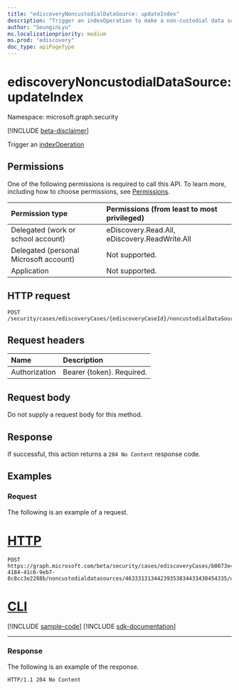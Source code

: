 ```yaml
---
title: "ediscoveryNoncustodialDataSource: updateIndex"
description: "Trigger an indexOperation to make a non-custodial data source and its associated data source searchable."
author: "SeunginLyu"
ms.localizationpriority: medium
ms.prod: "ediscovery"
doc_type: apiPageType
---
```


# ediscoveryNoncustodialDataSource: updateIndex
Namespace: microsoft.graph.security

[!INCLUDE [beta-disclaimer](../../includes/beta-disclaimer.md)]

Trigger an [indexOperation](../resources/security-ediscoveryIndexOperation.md)

## Permissions
One of the following permissions is required to call this API. To learn more, including how to choose permissions, see [Permissions](/graph/permissions-reference).

|Permission type|Permissions (from least to most privileged)|
|:---|:---|
|Delegated (work or school account)|eDiscovery.Read.All, eDiscovery.ReadWrite.All|
|Delegated (personal Microsoft account)|Not supported.|
|Application|Not supported.|


## HTTP request

<!-- {
  "blockType": "ignored"
}
-->
``` http
POST /security/cases/ediscoveryCases/{ediscoveryCaseId}/noncustodialDataSources/{ediscoveryNoncustodialDataSourceId}/updateIndex
```

## Request headers
|Name|Description|
|:---|:---|
|Authorization|Bearer {token}. Required.|

## Request body
Do not supply a request body for this method.

## Response

If successful, this action returns a `204 No Content` response code.

## Examples

### Request
The following is an example of a request.

# [HTTP](#tab/http)
<!-- {
  "blockType": "request",
  "name": "ediscoverynoncustodialdatasourcethis.updateindex"
}
-->
``` http
POST https://graph.microsoft.com/beta/security/cases/ediscoveryCases/b0073e4e-4184-41c6-9eb7-8c8cc3e2288b/noncustodialdatasources/46333131344239353834433430454335/updateIndex
```

# [CLI](#tab/cli)
[!INCLUDE [sample-code](../includes/snippets/cli/ediscoverynoncustodialdatasourcethisupdateindex-cli-snippets.md)]
[!INCLUDE [sdk-documentation](../includes/snippets/snippets-sdk-documentation-link.md)]

---

### Response
The following is an example of the response.
<!-- {
  "blockType": "response",
  "truncated": true
}
-->
``` http
HTTP/1.1 204 No Content
```

